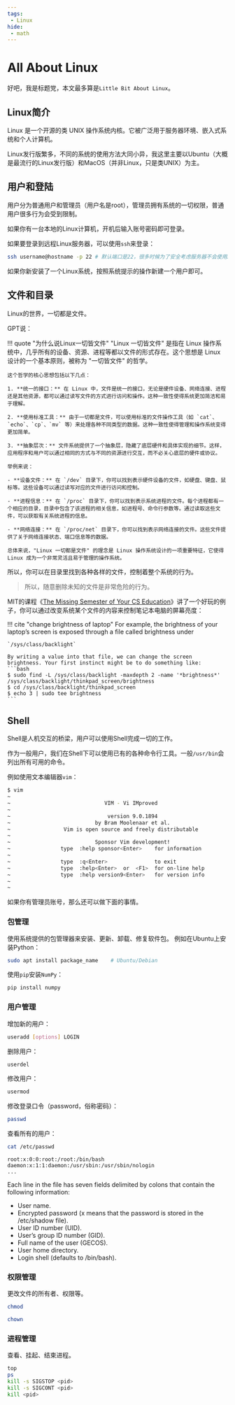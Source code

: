 ```yaml
---
tags:
 - Linux
hide:
 - math
---
```


# All About Linux

好吧，我是标题党，本文最多算是`Little Bit About Linux`。

## Linux简介
Linux 是一个开源的类 UNIX 操作系统内核。它被广泛用于服务器环境、嵌入式系统和个人计算机。

Linux发行版繁多，不同的系统的使用方法大同小异，我这里主要以Ubuntu（大概是最流行的Linux发行版）和MacOS（并非Linux，只是类UNIX）为主。

## 用户和登陆
用户分为普通用户和管理员（用户名是root），管理员拥有系统的一切权限，普通用户很多行为会受到限制。

如果你有一台本地的Linux计算机，开机后输入账号密码即可登录。

如果要登录到远程Linux服务器，可以使用`ssh`来登录：
```bash
ssh username@hostname -p 22 # 默认端口是22，很多时候为了安全考虑服务器不会使用22端口
```

如果你新安装了一个Linux系统，按照系统提示的操作新建一个用户即可。

## 文件和目录
Linux的世界，一切都是文件。

GPT说：

!!! quote "为什么说Linux一切皆文件"
    "Linux 一切皆文件" 是指在 Linux 操作系统中，几乎所有的设备、资源、进程等都以文件的形式存在。这个思想是 Linux 设计的一个基本原则，被称为 "一切皆文件" 的哲学。

    这个哲学的核心思想包括以下几点：

    1. **统一的接口：** 在 Linux 中，文件是统一的接口，无论是硬件设备、网络连接、进程还是其他资源，都可以通过读写文件的方式进行访问和操作。这种一致性使得系统更加简洁和易于理解。

    2. **使用标准工具：** 由于一切都是文件，可以使用标准的文件操作工具（如 `cat`、`echo`、`cp`、`mv` 等）来处理各种不同类型的数据。这种一致性使得管理和操作系统变得更加简单。

    3. **抽象层次：** 文件系统提供了一个抽象层，隐藏了底层硬件和具体实现的细节。这样，应用程序和用户可以通过相同的方式与不同的资源进行交互，而不必关心底层的硬件或协议。

    举例来说：

    - **设备文件：** 在 `/dev` 目录下，你可以找到表示硬件设备的文件，如硬盘、键盘、鼠标等。这些设备可以通过读写对应的文件进行访问和控制。

    - **进程信息：** 在 `/proc` 目录下，你可以找到表示系统进程的文件。每个进程都有一个相应的目录，目录中包含了该进程的相关信息，如进程号、命令行参数等。通过读取这些文件，可以获取有关系统进程的信息。

    - **网络连接：** 在 `/proc/net` 目录下，你可以找到表示网络连接的文件。这些文件提供了关于网络连接状态、端口信息等的数据。

    总体来说，"Linux 一切都是文件" 的理念是 Linux 操作系统设计的一项重要特征，它使得 Linux 成为一个非常灵活且易于管理的操作系统。


所以，你可以在目录里找到各种各样的文件，控制着整个系统的行为。
> 所以，随意删除未知的文件是非常危险的行为。

MIT的课程《[The Missing Semester of Your CS Education](https://missing.csail.mit.edu/2020/course-shell/)》讲了一个好玩的例子，你可以通过改变系统某个文件的内容来控制笔记本电脑的屏幕亮度：

!!! cite "change brightness of laptop"
    For example, the brightness of your laptop’s screen is exposed through a file called brightness under

    `/sys/class/backlight`

    By writing a value into that file, we can change the screen brightness. Your first instinct might be to do something like:
    ```bash
    $ sudo find -L /sys/class/backlight -maxdepth 2 -name '*brightness*'
    /sys/class/backlight/thinkpad_screen/brightness
    $ cd /sys/class/backlight/thinkpad_screen
    $ echo 3 | sudo tee brightness
    ```

## Shell
Shell是人机交互的桥梁，用户可以使用Shell完成一切的工作。

作为一般用户，我们在Shell下可以使用已有的各种命令行工具。一般`/usr/bin`会列出所有可用的命令。

例如使用文本编辑器`vim`：
```bash
$ vim
~
~                              VIM - Vi IMproved
~
~                               version 9.0.1894
~                           by Bram Moolenaar et al.
~                 Vim is open source and freely distributable
~
~                           Sponsor Vim development!
~                type  :help sponsor<Enter>    for information
~
~                type  :q<Enter>               to exit
~                type  :help<Enter>  or  <F1>  for on-line help
~                type  :help version9<Enter>   for version info
~
~
```
如果你有管理员账号，那么还可以做下面的事情。

### 包管理
使用系统提供的包管理器来安装、更新、卸载、修复软件包。
例如在Ubuntu上安装Python：
```bash
sudo apt install package_name    # Ubuntu/Debian
```
使用`pip`安装`NumPy`：
```bash
pip install numpy
```
### 用户管理
增加新的用户：
```bash
useradd [options] LOGIN
```
删除用户：
```bash
userdel
```
修改用户：
```bash
usermod
```
修改登录口令（password，俗称密码）：
```bash
passwd
```
查看所有的用户：
```bash
cat /etc/passwd
```
```
root:x:0:0:root:/root:/bin/bash
daemon:x:1:1:daemon:/usr/sbin:/usr/sbin/nologin
...
```
Each line in the file has seven fields delimited by colons that contain the following information:

- User name.
- Encrypted password (x means that the password is stored in the /etc/shadow file).
- User ID number (UID).
- User’s group ID number (GID).
- Full name of the user (GECOS).
- User home directory.
- Login shell (defaults to /bin/bash).


### 权限管理
更改文件的所有者、权限等。
```bash
chmod

chown
```

### 进程管理
查看、挂起、结束进程。
```bash
top
ps
kill -s SIGSTOP <pid>
kill -s SIGCONT <pid>
kill <pid>
```